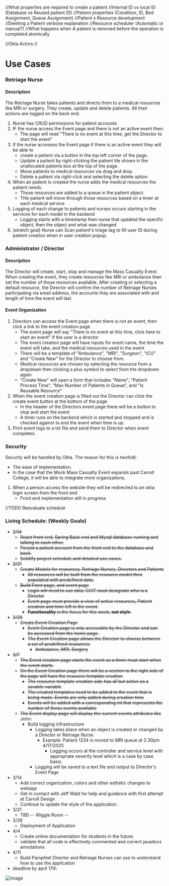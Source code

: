 //What properties are required to create a patient
    //Internal ID vs local ID (Database vs Reused patient ID)
//Patient properties (Condition, ID, Bed Assignment, Queue Assignment)
//Patient x Resource development
//Deleting a Patient verbose explanation
//Resource scheduler (Automatic or manual?) 
    //What happens when A patient is removed before the operation is completed atomically


//Okta Actors
    //

# Use Cases

### Retriage Nurse

#### Description

The Retriage Nurse takes patients and directs them to a medical resources like MRI or surgery. They create, update and
delete
patients. All their actions are logged on the back end.

1. Nurse has CRUD permissions for patient accounts
2. IF the nurse access the Event page and there is not an active event then:
    - The page will read "There is no event at this time, get the Director to start the event"
3. If the nurse accesses the Event page if there is an active event they will be able to
    - create a patient via a button in the top left corner of the page.
    - Update a patient by right-clicking the patient tile shown in the unallocated patients box at the top of the page.
    - Move patients to medical resources via drag and drop
    - Delete a patient via right-click and selecting the delete option
4. When an patient is created the nurse adds the medical resources the patient needs.
    - Those resources are added to a queue in the patient object.
    - THe patient will move through those resources based on a timer at each medical service
5. Logging of each change to patients and nurses occurs starting in the services for each model in the backend
    - Logging starts with a timestamp then nurse that updated the specific object, then the object and what was changed
6. (stretch goal) Nurse can Scan patient's triage tag to fill user ID during patient creation when in user creation
   popup.

### Administrator / Director

#### Description

The Director will create, start, stop and manage the Mass Casualty Event.
When creating the event, they create resources like MRI or ambulance then set the number of those resources available.
After creating or selecting a default resource,
the Director will confirm the number of Retriage Nurses participating via email address,
the accounts they are associated with and length of time the event will last.

#### Event Organization

1. Directors can access the Event page when there is not an event, then click a link to the event creation page
    - The event page will say "There is no event at this time, click here to start an event" if the user is a director
    - The event creation page will have inputs for event name, the time the event will take, and the medical resources
      used in the event
    - There will be a template of "Ambulance", "MRI", "Surgeon", "ICU" and "Create New" for the Director to choose from.
    - Medical resources are chosen by selecting the resource from a dropdown then clicking a plus symbol to select from
      the dropdown again
    - "Create New" will open a form that includes "Name", "Patient Process Time", "Max Number of Patients in Queue",
      and "Is Reusable Resource"
2. When the event creation page is filled out the Director can click the create event button at the bottom of the page
    - In the header of the Directors event page there will be a button to stop and start the event
    - A timer runs on the backend which is started and stopped and is checked against to end the event when time is up.
3. Print event logs to a txt file and send them to Director when event completes.

### Security

Security will be handled by Okta.
The reason for this is twofold:

- The ease of implementation.
- In the case that the Mock Mass Casualty Event expands past Carroll College,
  it will be able to integrate more organizations.

1. When a person access the website they will be redirected to an okta login screen from the front end
    - Front end implementation still in progress

//TODO Reevaluate schedule

### Living Schedule: (Weekly Goals)

- ~~2/14~~
    - ~~React front end, Spring Back end and Mysql database running and talking to each other.~~
    - ~~Persist a patient account from the front end to the database and back.~~
    - ~~Solidify project schedule and detailed use cases.~~
- ~~2/21~~
    - ~~Create Models for resources, Retriage Nurses, Directors and Patients~~
        - ~~All resources will be built from the resource model then populated with predefined data.~~
    - ~~Build Front page, and event page~~
        - ~~Login will need to use okta. CCIT must designate who is a Director~~
        - ~~Event page must provide a view of active resources, Patient creation and time left in the event.~~
        - ~~**Functionality** is the focus for this week, **not style**.~~
- ~~2/28~~
    - ~~Create Event Creation Page~~
        - ~~Event Creation page is only accessible by the Director and can be accessed from the home page.~~
        - ~~The Event Creation page allows the Director to choose between a set of predefined resources:~~
            - ~~Ambulance, MRI, Surgery~~
- ~~3/7~~
    - ~~The Event creation page starts the event so a timer must start when the event starts.~~
    - ~~On the Event Creation page there will be a section to the right side of the page will have the resource template creation~~
      - ~~The resource template creation side has all but active as a savable variable~~
      - ~~The created templates need to be added to the event that is being made. Events are only added during creation time~~
      - ~~Events will be added with a corresponding int that represents the number of those events available~~
    - ~~The Event display page will display the current events attributes like~~
      John:
        - Build logging infrastructure
          - Logging takes place when an object is created or changed by a Director or Retriage Nurse.
              - Example: Patient 1234 is moved to MRI queue at 2:30pm 4/17/2025
                - Logging occurs at the controller and service level with appropriate severity level which is a case by case basis. 
          - Logging will be saved to a text file and output to Director's Event Page
- 3/14
    - Add correct organization, colors and other esthetic changes to webapp
    - Get in contact with Jeff Wald for help and guidance with first attempt at Carroll Design
    - Continue to update the style of the application.
- 3/21
    - TBD -- Wiggle Room --
- 3/28
    - Deployment of Application
- 4/4
    - Create online documentation for students in the future.
    - validate that all code is effectively commented and correct javadocs annotations
- 4/11
    - Build Pamphlet Director and Retriage Nurses can use to understand how to use the application
- deadline by april 17th

![image](https://github.com/user-attachments/assets/2f966fef-0dfd-47a8-872a-21263b0eb799)
